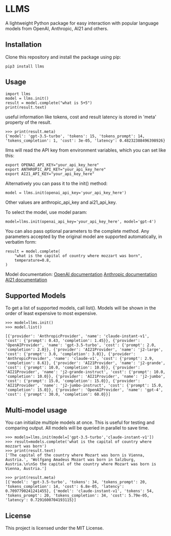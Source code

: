 # LLMS

A lightweight Python package for easy interaction with popular language models from OpenAI, Anthropic, AI21 and others.

## Installation

Clone this repository and install the package using pip:

```
pip3 install llms
```


## Usage


```
import llms
model = llms.init()
result = model.complete("what is 5+5")
print(result.text)  

```

useful information like tokens, cost and result latency is stored in 'meta' property of the result.

```
>>> print(result.meta)
{'model': 'gpt-3.5-turbo', 'tokens': 15, 'tokens_prompt': 14, 'tokens_completion': 1, 'cost': 3e-05, 'latency': 0.48232388496398926}
```


llms will read the API key from environment variables, which you can set like this:

```
export OPENAI_API_KEY="your_api_key_here"
export ANTHROPIC_API_KEY="your_api_key_here"
export AI21_API_KEY="your_api_key_here"
```

Alternatively you can pass it to the init() method:

```
model = llms.init(openai_api_key='your_api_key_here')
```

Other values are anthropic_api_key and ai21_api_key.

To select the model, use model param:

```
model=llms.init(openai_api_key='your_api_key_here', model='gpt-4')
```


You can also pass optional parameters to the complete method. Any parameters accepted by the original model are supported automatically, in verbatim form:

```
result = model.complete(
    "what is the capital of country where mozzart was born",
    temperature=0.8,
)
```

Model documentation:
[OpenAI documentation](https://platform.openai.com/docs/api-reference/completions)
[Anthropic documentation](https://console.anthropic.com/docs/api/reference#-v1-complete)
[AI21 documentation](https://docs.ai21.com/reference/j2-instruct-ref)


## Supported Models

To get a list of supported models, call list(). Models will be shown in the order of least expensive to most expensive.

```
>>> model=llms.init()
>>> model.list()

[{'provider': 'AnthropicProvider', 'name': 'claude-instant-v1', 'cost': {'prompt': 0.43, 'completion': 1.45}}, {'provider': 'OpenAIProvider', 'name': 'gpt-3.5-turbo', 'cost': {'prompt': 2.0, 'completion': 2.0}}, {'provider': 'AI21Provider', 'name': 'j2-large', 'cost': {'prompt': 3.0, 'completion': 3.0}}, {'provider': 'AnthropicProvider', 'name': 'claude-v1', 'cost': {'prompt': 2.9, 'completion': 8.6}}, {'provider': 'AI21Provider', 'name': 'j2-grande', 'cost': {'prompt': 10.0, 'completion': 10.0}}, {'provider': 'AI21Provider', 'name': 'j2-grande-instruct', 'cost': {'prompt': 10.0, 'completion': 10.0}}, {'provider': 'AI21Provider', 'name': 'j2-jumbo', 'cost': {'prompt': 15.0, 'completion': 15.0}}, {'provider': 'AI21Provider', 'name': 'j2-jumbo-instruct', 'cost': {'prompt': 15.0, 'completion': 15.0}}, {'provider': 'OpenAIProvider', 'name': 'gpt-4', 'cost': {'prompt': 30.0, 'completion': 60.0}}]
```

## Multi-model usage

You can initialize multiple models at once. This is useful for testing and comparing output. All models will be queried in parallel to save time. 

```
>>> models=llms.init(model=['gpt-3.5-turbo','claude-instant-v1'])
>>> result=models.complete('what is the capital of country where mozzart was born')
>>> print(result.text)
['The capital of the country where Mozart was born is Vienna, Austria.', 'Wolfgang Amadeus Mozart was born in Salzburg, Austria.\n\nSo the capital of the country where Mozart was born is Vienna, Austria.']

>>> print(result.meta)
[{'model': 'gpt-3.5-turbo', 'tokens': 34, 'tokens_prompt': 20, 'tokens_completion': 14, 'cost': 6.8e-05, 'latency': 0.7097790241241455}, {'model': 'claude-instant-v1', 'tokens': 54, 'tokens_prompt': 20, 'tokens_completion': 34, 'cost': 5.79e-05, 'latency': 0.7291600704193115}]
```

## License

This project is licensed under the MIT License.

